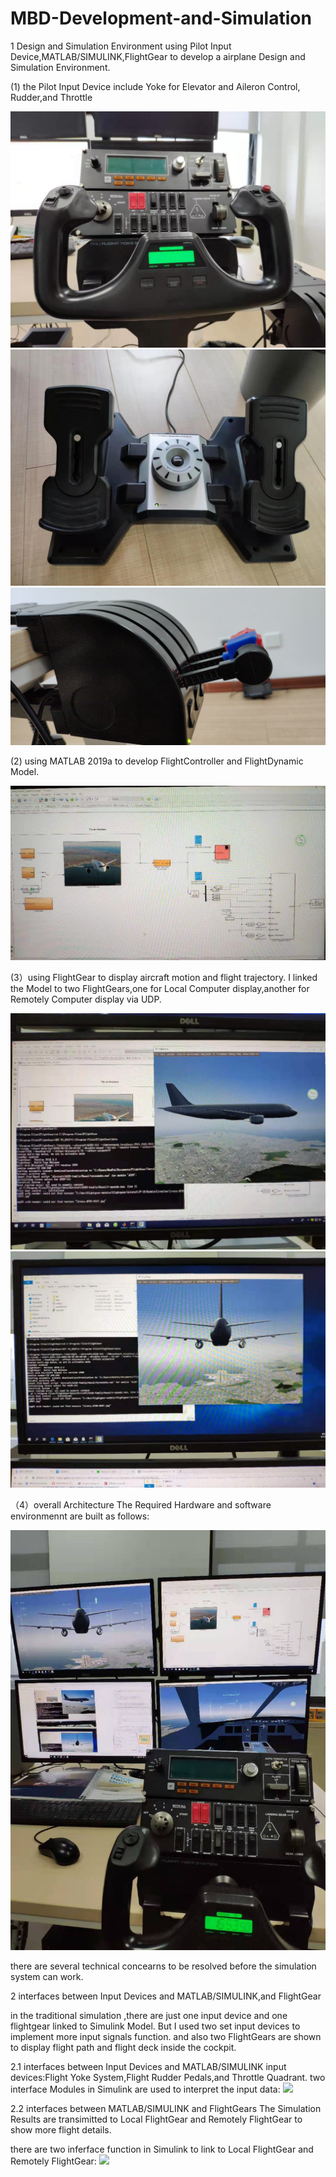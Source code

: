 # MBD-Development-and-Simulation
1   Design and Simulation Environment
using Pilot Input Device,MATLAB/SIMULINK,FlightGear to develop a airplane Design and Simulation Environment. 

(1) the Pilot Input Device include Yoke for Elevator and Aileron Control, Rudder,and Throttle

![](https://github.com/Benjamin-2017/MBD-Development-and-Simulation/blob/master/Yoke.jpg)
![](https://github.com/Benjamin-2017/MBD-Development-and-Simulation/blob/master/Rudder.jpg)
![](https://github.com/Benjamin-2017/MBD-Development-and-Simulation/blob/master/Throttle.jpg)


(2) using MATLAB 2019a to develop FlightController and FlightDynamic Model.

![](https://github.com/Benjamin-2017/MBD-Development-and-Simulation/blob/master/SimulinkModel.jpg)



(3）using FlightGear to display aircraft motion and flight trajectory.
 I linked the Model to two FlightGears,one for Local Computer display,another for Remotely Computer display via UDP.
 
 ![](https://github.com/Benjamin-2017/MBD-Development-and-Simulation/blob/master/LocalFlightGear.jpg)
 ![](https://github.com/Benjamin-2017/MBD-Development-and-Simulation/blob/master/RemotelyFlightGear.jpg)
 
 
（4）overall Architecture
 The Required Hardware and software environmennt are built  as follows:

 ![](https://github.com/Benjamin-2017/MBD-Development-and-Simulation/blob/master/OveralSchematicdiagram.jpg)

 
 there are several technical concearns to be resolved before the simulation system can work.

 2  interfaces between Input Devices and MATLAB/SIMULINK,and FlightGear

 in the traditional simulation ,there are just one input device and one flightgear linked to Simulink Model.
 But I used two set input devices to implement more input signals function. and also two FlightGears are shown to display flight path    and flight deck inside the cockpit.
 
 2.1 interfaces between Input Devices and MATLAB/SIMULINK
 input devices:Flight Yoke System,Flight Rudder Pedals,and Throttle Quadrant.
  two interface Modules in Simulink are used to interpret the input data:
  ![](https://github.com/Benjamin-2017/MBD-Development-and-Simulation/blob/master/.jpg)
 
 
 2.2 interfaces between  MATLAB/SIMULINK and FlightGears
 The Simulation Results are transimitted to Local FlightGear and Remotely FlightGear to show more flight details.
 
 there are two inferface function in Simulink to link to Local FlightGear and Remotely FlightGear:
  ![](https://github.com/Benjamin-2017/MBD-Development-and-Simulation/blob/master/.jpg) 
 
 
 
 
 
 
 
 
 
 
 
 
 
 
 
 
 








